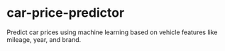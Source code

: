 # car-price-predictor
Predict car prices using machine learning based on vehicle features like mileage, year, and brand.
